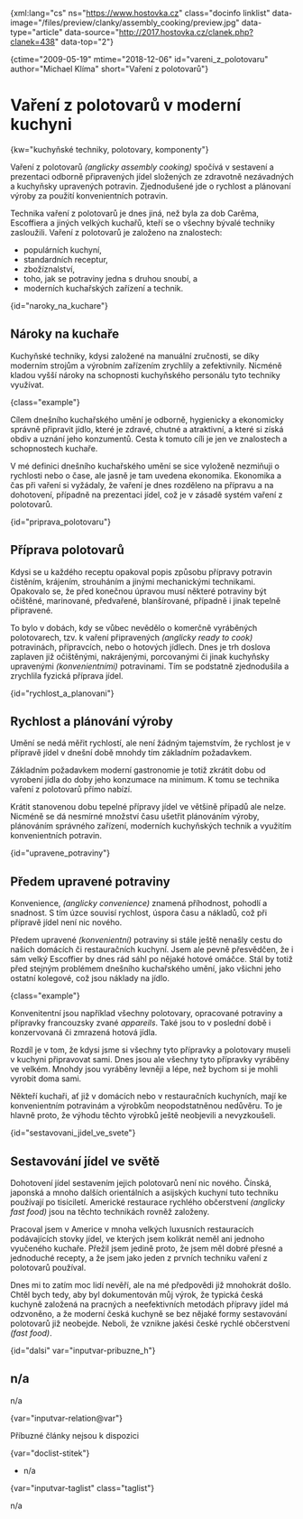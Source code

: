 
{xml:lang="cs" ns="https://www.hostovka.cz" class="docinfo linklist" data-image="/files/preview/clanky/assembly_cooking/preview.jpg" data-type="article" data-source="http://2017.hostovka.cz/clanek.php?clanek=438" data-top="2"}

{ctime="2009-05-19" mtime="2018-12-06" id="vareni\_z\_polotovaru" author="Michael Klíma" short="Vaření z polotovarů"}

# Vaření z polotovarů v moderní kuchyni

<!-- generated attribute kw by user_updatekw.sh on 2021-01-05, do not edit -->

{kw="kuchyňské techniky, polotovary, komponenty"}

Vaření z polotovarů _(anglicky assembly cooking)_ spočívá v sestavení a prezentaci odborně připravených jídel složených ze zdravotně nezávadných a kuchyňsky upravených potravin. Zjednodušené jde o rychlost a plánovaní výroby za použití konvenientních potravin.

Technika vaření z polotovarů je dnes jiná, než byla za dob Carêma, Escoffiera a jiných velkých kuchařů, kteří se o všechny bývalé techniky zasloužili. Vaření z polotovarů je založeno na znalostech:

  * populárních kuchyní,
  * standardních receptur,
  * zbožíznalství,
  * toho, jak se potraviny jedna s druhou snoubí, a
  * moderních kuchařských zařízení a technik.

{id="naroky\_na\_kuchare"}

## Nároky na kuchaře

Kuchyňské techniky, kdysi založené na manuální zručnosti, se díky moderním strojům a výrobním zařízením zrychlily a zefektivnily. Nicméně kladou vyšší nároky na schopnosti kuchyňského personálu tyto techniky využívat.

{class="example"}

Cílem dnešního kuchařského umění je odborně, hygienicky a ekonomicky správně připravit jídlo, které je zdravé, chutné a atraktivní, a které si získá obdiv a uznání jeho konzumentů. Cesta k tomuto cíli je jen ve znalostech a schopnostech kuchaře.

V mé definici dnešního kuchařského umění se sice vyloženě nezmiňuji o rychlosti nebo o čase, ale jasně je tam uvedena ekonomika. Ekonomika a čas při vaření si vyžádaly, že vaření je dnes rozděleno na přípravu a na dohotovení, případně na prezentaci jídel, což je v zásadě systém vaření z polotovarů.

{id="priprava_polotovaru"}

## Příprava polotovarů

Kdysi se u každého receptu opakoval popis způsobu přípravy potravin čistěním, krájením, strouháním a jinými mechanickými technikami. Opakovalo se, že před konečnou úpravou musí některé potraviny být očištěné, marinované, předvařené, blanšírované, případně i jinak tepelně připravené.

To bylo v dobách, kdy se vůbec nevědělo o komerčně vyráběných polotovarech, tzv. k vaření připravených _(anglicky ready to cook)_ potravinách, přípravcích, nebo o hotových jídlech. Dnes je trh doslova zaplaven již očištěnými, nakrájenými, porcovanými či jinak kuchyňsky upravenými _(konvenientními)_ potravinami. Tím se podstatně zjednodušila a zrychlila fyzická příprava jídel.

{id="rychlost\_a\_planovani"}

## Rychlost a plánování výroby

Umění se nedá měřit rychlostí, ale není žádným tajemstvím, že rychlost je v přípravě jídel v dnešní době mnohdy tím základním požadavkem.

Základním požadavkem moderní gastronomie je totiž zkrátit dobu od vyrobení jídla do doby jeho konzumace na minimum. K tomu se technika vaření z polotovarů přímo nabízí.

Krátit stanovenou dobu tepelné přípravy jídel ve většině případů ale nelze. Nicméně se dá nesmírné množství času ušetřit plánováním výroby, plánováním správného zařízení, moderních kuchyňských technik a využitím konvenientních potravin.

{id="upravene\_potraviny"}

## Předem upravené potraviny

Konvenience, _(anglicky convenience)_ znamená příhodnost, pohodlí a snadnost. S tím úzce souvisí rychlost, úspora času a nákladů, což při přípravě jídel není nic nového.

Předem upravené _(konvenientní)_ potraviny si stále ještě nenašly cestu do našich domácích či restauračních kuchyní. Jsem ale pevně přesvědčen, že i sám velký Escoffier by dnes rád sáhl po nějaké hotové omáčce. Stál by totiž před stejným problémem dnešního kuchařského umění, jako všichni jeho ostatní kolegové, což jsou náklady na jídlo.

{class="example"}

Konvenitentní jsou například všechny polotovary, opracované potraviny a přípravky francouzsky zvané _appareils_. Také jsou to v poslední době i konzervovaná či zmrazená hotová jídla.

Rozdíl je v tom, že kdysi jsme si všechny tyto přípravky a polotovary museli v kuchyni připravovat sami. Dnes jsou ale všechny tyto přípravky vyráběny ve velkém. Mnohdy jsou vyráběny levněji a lépe, než bychom si je mohli vyrobit doma sami.

Někteří kuchaři, ať již v domácích nebo v restauračních kuchyních, mají ke konvenientním potravinám a výrobkům neopodstatněnou nedůvěru. To je hlavně proto, že výhodu těchto výrobků ještě neobjevili a nevyzkoušeli.

{id="sestavovani\_jidel\_ve_svete"}

## Sestavování jídel ve světě

Dohotovení jídel sestavením jejich polotovarů není nic nového. Čínská, japonská a mnoho dalších orientálních a asijských kuchyní tuto techniku používají po tisíciletí. Americké restaurace rychlého občerstvení _(anglicky fast food)_ jsou na těchto technikách rovněž založeny.

Pracoval jsem v Americe v mnoha velkých luxusních restauracích podávajících stovky jídel, ve kterých jsem kolikrát neměl ani jednoho vyučeného kuchaře. Přežil jsem jedině proto, že jsem měl dobré přesné a jednoduché recepty, a že jsem jako jeden z prvních techniku vaření z polotovarů používal.

Dnes mi to zatím moc lidí nevěří, ale na mé předpovědi již mnohokrát došlo. Chtěl bych tedy, aby byl dokumentován můj výrok, že typická česká kuchyně založená na pracných a neefektivních metodách přípravy jídel má odzvoněno, a že moderní česká kuchyně se bez nějaké formy sestavování polotovarů již neobejde. Neboli, že vznikne jakési české rychlé občerstvení _(fast food)_.

{id="dalsi" var="inputvar-pribuzne_h"}

## n/a

n/a

{var="inputvar-relation@var"}

Příbuzné články nejsou k dispozici

{var="doclist-stitek"}

  * n/a

{var="inputvar-taglist" class="taglist"}

n/a


